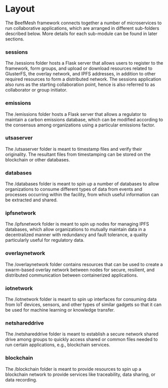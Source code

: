 # Layout

The BeefMesh framework connects together a number of microservices to run collaborative applications, which are arranged in different sub-folders described below. More details for each sub-module can be found in later sections.

### sessions

The /sessions folder hosts a Flask server that allows users to register to the framework, form groups, and upload or download resources related to GlusterFS, the overlay network, and IPFS addresses, in addition to other required resources to form a distributed network. The sessions application also runs as the starting collaboration point, hence is also referred to as collaborator or group initiator. 

### emissions

The /emissions folder hosts a Flask server that allows a regulator to maintain a carbon emissions database, which can be modified according to the consensus among organizations using a particular emissions factor.

### utsaserver

The /utsaserver folder is meant to timestamp files and verify their originality. The resultant files from timestamping can be stored on the blockchain or other databases.

### databases

The /databases folder is meant to spin up a number of databases to allow organizations to consume different types of data from events and processes occurring within the facility, from which useful information can be extracted and shared.

### ipfsnetwork

The /ipfsnetwork folder is meant to spin up nodes for managing IPFS databases, which allow organizations to mutually maintain data in a decentralized manner with redundancy and fault tolerance, a quality particularly useful for regulatory data.

### overlaynetwork

The /overlaynetwork folder contains resources that can be used to create a swarm-based overlay network between nodes for secure, resilient, and distributed communication between containerized applications.

### iotnetwork

The /iotnetwork folder is meant to spin up interfaces for consuming data from IoT devices, sensors, and other types of similar gadgets so that it can be used for machine learning or knowledge transfer.

### netshareddrive

The /netshareddrive folder is meant to establish a secure network shared drive among groups to quickly access shared or common files needed to run certain applications, e.g., blockchain services.

### blockchain

The /blockchain folder is meant to provide resources to spin up a blockchain network to provide services like traceability, data sharing, or data recording.


